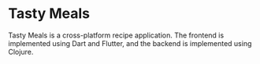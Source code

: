 # Tasty Meals

Tasty Meals is a cross-platform recipe application. The frontend is implemented
using Dart and Flutter, and the backend is implemented using Clojure.

